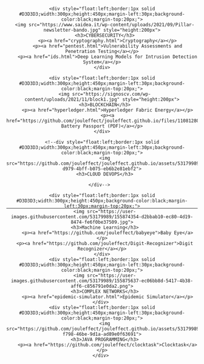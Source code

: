   <div align="center" style="height:500px;margin-top:30px;margin-bottom:30px;"> 
    
    <div style="float:left;border:1px solid #D3D3D3;width:300px;height:450px;margin-left:30px;background-color:black;margin-top:20px;">
      <img src="https://www.saidea.it/wp-content/uploads/2021/09/Pillar-newsletter-bando.jpg" style="height:200px">
      <h3>CYBERSECURITY</h3>
        <p><a href="cryptography.html">Cryptography</a></p>
        <p><a href="pentest.html">Vulnerability Assessments and Penetration Testing</a></p>
        <p><a href="ids.html">Deep Learning Models for Intrusion Detection System</a></p>
    </div>
  
    <div style="float:left;border:1px solid #D3D3D3;width:300px;height:450px;margin-left:30px;background-color:black;margin-top:20px;">
      <img src="https://signoscv.com/wp-content/uploads/2021/11/block1.jpg" style="height:200px">
      <h3>BLOCKCHAIN</h3>
        <p><a href="hyperledger.html">Hyperledger Fabric Energy</a></p>
        <p><a href="https://github.com/jouleffect/jouleffect.github.io/files/11081280/La_Blockchain_e_gli_Smart_Contract_per_la_tracciabilit__delle_Batterie_e_dei_RAEE_per_applicazioni_in_Second_Life.pdf">Digital Battery Passport (PDF)</a></p>
    </div>
    
    <!--div style="float:left;border:1px solid #D3D3D3;width:300px;height:450px;margin-left:30px;background-color:black;margin-top:20px;">
      <img src="https://github.com/jouleffect/jouleffect.github.io/assets/53179989/d0196c28-d979-4bff-b075-eb6b2e81ebf2">
      <h3>CLOUD DEVOPS</h3>
        
    </div-->  
    
    <div style="float:left;border:1px solid #D3D3D3;width:300px;height:450px;background-color:black;margin-left:30px;margin-top:20px;">
      <img src="https://user-images.githubusercontent.com/53179989/155874354-d2bbab10-ec80-4d19-8474-fe6f0be37509.jpg">
      <h3>Machine Learning</h3>
        <p><a href="https://github.com/jouleffect/babyeye">Baby Eye</a></p>
      <p><a href="https://github.com/jouleffect/Digit-Recognizer">Digit Recognizer</a></p>
    </div>
    <div style="float:left;border:1px solid #D3D3D3;width:300px;height:450px;margin-left:30px;background-color:black;margin-top:20px;">
      <img src="https://user-images.githubusercontent.com/53179989/155875637-ec06bb8d-5417-4b38-aff6-c856791e0da2.png">
      <h3>COMPLEX NETWORKS</h3>
        <p><a href="epidemic-simulator.html">Epidemic Simulator</a></p>
    </div> 
    <div style="float:left;border:1px solid #D3D3D3;width:300px;height:450px;margin-left:30px;background-color:black;margin-top:20px;">
      <img src="https://github.com/jouleffect/jouleffect.github.io/assets/53179989/99be395c-f798-46be-9d1a-ad89e0f63691">
      <h3>JAVA PROGRAMMING</h3>
        <p><a href="https://github.com/jouleffect/clocktask">Clocktask</a></p>
    </div> 
    
  </div>
  
  
  <div align="center" style="clear: both;">
  <!--h2> Take a look at <a href="https://jouleffect.github.io/hackablog/">HackaBlog</a>, the blog page about Cryptography and Cybersecurity topics! </h2-->
  <!--p><a href="https://jouleffect.github.io/hackablog/">HackaBlog</a></p-->
  
  </div>
  
***
